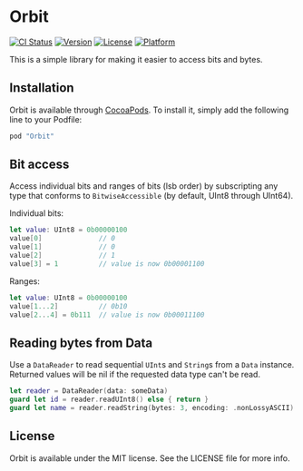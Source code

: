 # Orbit

[![CI Status](http://img.shields.io/travis/ed185178837aa0c447ba7f72d19c072d82d062d7/Orbit.svg?style=flat)](https://travis-ci.org/ed185178837aa0c447ba7f72d19c072d82d062d7/Orbit)
[![Version](https://img.shields.io/cocoapods/v/Orbit.svg?style=flat)](http://cocoapods.org/pods/Orbit)
[![License](https://img.shields.io/cocoapods/l/Orbit.svg?style=flat)](http://cocoapods.org/pods/Orbit)
[![Platform](https://img.shields.io/cocoapods/p/Orbit.svg?style=flat)](http://cocoapods.org/pods/Orbit)

This is a simple library for making it easier to access bits and bytes.

## Installation

Orbit is available through [CocoaPods](http://cocoapods.org). To install
it, simply add the following line to your Podfile:

```ruby
pod "Orbit"
```

## Bit access

Access individual bits and ranges of bits (lsb order) by subscripting any type that conforms to `BitwiseAccessible` (by default, UInt8 through UInt64).

Individual bits:

```swift
let value: UInt8 = 0b00000100
value[0]              // 0
value[1]              // 0
value[2]              // 1
value[3] = 1          // value is now 0b00001100
```

Ranges:
```swift
let value: UInt8 = 0b00000100
value[1...2]          // 0b10
value[2...4] = 0b111  // value is now 0b00011100
```

## Reading bytes from Data

Use a `DataReader` to read sequential `UInt`s and `String`s from a `Data` instance. Returned values will be nil if the requested data type can't be read.

```swift
let reader = DataReader(data: someData)
guard let id = reader.readUInt8() else { return }
guard let name = reader.readString(bytes: 3, encoding: .nonLossyASCII) else { return }
```

## License

Orbit is available under the MIT license. See the LICENSE file for more info.
